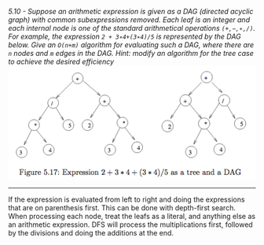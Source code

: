 *5.10 - Suppose an arithmetic expression is given as a DAG (directed acyclic graph) with common subexpressions removed. Each leaf is an integer and each internal node is one of the standard arithmetical operations `(+,−,∗,/)`. For example, the expression `2 + 3∗4+(3∗4)/5` is represented by the DAG below. Give an `O(n+m)` algorithm for evaluating such a DAG, where there are `n` nodes and `m` edges in the DAG. Hint: modify an algorithm for the tree case to achieve the desired efficiency*  
![tree](https://github.com/jonathantorres/bookshelf/blob/master/adm/ch5/img/5-9.png)
***
If the expression is evaluated from left to right and doing the expressions that are on parenthesis first. This can be done with depth-first search. When processing each node, treat the leafs as a literal, and anything else as an arithmetic expression. DFS will process the multiplications first, followed by the divisions and doing the additions at the end.

